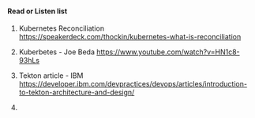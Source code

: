 #### Read or Listen list

1. Kubernetes Reconciliation
https://speakerdeck.com/thockin/kubernetes-what-is-reconciliation

2. Kuberbetes - Joe Beda
https://www.youtube.com/watch?v=HN1c8-93hLs

3. Tekton article - IBM
https://developer.ibm.com/devpractices/devops/articles/introduction-to-tekton-architecture-and-design/

4. 
